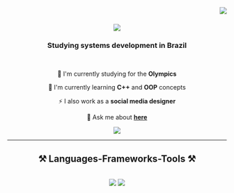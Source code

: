 <img align="right" src="https://visitor-badge.laobi.icu/badge?page_id=isaac-diniz.isaac-diniz" />
<h1 align="center">
    <img src="https://readme-typing-svg.herokuapp.com/?font=Righteous&size=35&center=true&vCenter=true&width=500&height=70&duration=4000&lines=Hi+There!+👋;+I'm+Isaac+Diniz!;" />
</h1>
<h3 align="center">Studying systems development in Brazil</h3>
<br/>
<div align="center">

 🔭 I'm currently studying for the **Olympics**

 🌱 I'm currently learning **C++** and **OOP** concepts
 
⚡ I also work as a **social media designer**

💬 Ask me about **[here](https://github.com/isaac-diniz/isaac-diniz/issues)**
</div>
<div align="center"> 
  <a href="mailto:dinizisaac266@gmail.com">
    <img src="https://img.shields.io/badge/Gmail-333333?style=for-the-badge&logo=gmail&logoColor=red" />
  </a>
</div>
<hr/>
<h2 align="center">⚒️ Languages-Frameworks-Tools ⚒️</h2>
<br/>
<div align="center">
    <img src="https://skillicons.dev/icons?i=github,figma,git" />
    <img src="https://skillicons.dev/icons?i=python,cpp,java,spring" /><br>
</div>
<br/>

